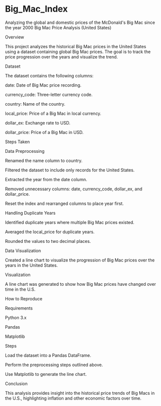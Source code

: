 # Big_Mac_Index
Analyzing the global and domestic prices of the McDonald's Big Mac since the year 2000
Big Mac Price Analysis (United States)

Overview

This project analyzes the historical Big Mac prices in the United States using a dataset containing global Big Mac prices. The goal is to track the price progression over the years and visualize the trend.

Dataset

The dataset contains the following columns:

date: Date of Big Mac price recording.

currency_code: Three-letter currency code.

country: Name of the country.

local_price: Price of a Big Mac in local currency.

dollar_ex: Exchange rate to USD.

dollar_price: Price of a Big Mac in USD.

Steps Taken

Data Preprocessing

Renamed the name column to country.

Filtered the dataset to include only records for the United States.

Extracted the year from the date column.

Removed unnecessary columns: date, currency_code, dollar_ex, and dollar_price.

Reset the index and rearranged columns to place year first.

Handling Duplicate Years

Identified duplicate years where multiple Big Mac prices existed.

Averaged the local_price for duplicate years.

Rounded the values to two decimal places.

Data Visualization

Created a line chart to visualize the progression of Big Mac prices over the years in the United States.

Visualization

A line chart was generated to show how Big Mac prices have changed over time in the U.S.

How to Reproduce

Requirements

Python 3.x

Pandas

Matplotlib

Steps

Load the dataset into a Pandas DataFrame.

Perform the preprocessing steps outlined above.

Use Matplotlib to generate the line chart.

Conclusion

This analysis provides insight into the historical price trends of Big Macs in the U.S., highlighting inflation and other economic factors over time.
